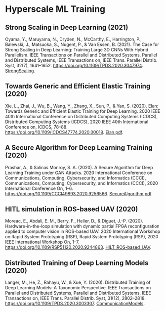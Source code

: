 # Hyperscale ML Training

## Strong Scaling in Deep Learning (2021)

Oyama, Y., Maruyama, N., Dryden, N., McCarthy, E., Harrington, P., Balewski, J., Matsuoka, S., Nugent, P., & Van Essen, B. (2021). The Case for Strong Scaling in Deep Learning: Training Large 3D CNNs With Hybrid Parallelism. IEEE Transactions on Parallel and Distributed Systems, Parallel and Distributed Systems, IEEE Transactions on, IEEE Trans. Parallel Distrib. Syst, 32(7), 1641–1652. https://doi.org/10.1109/TPDS.2020.3047974. [StrongScaling](StrongScaling.pdf).

## Towards Generic and Efficient Elastic Training (2020)

Xie, L., Zhai, J., Wu, B., Wang, Y., Zhang, X., Sun, P., & Yan, S. (2020). Elan: Towards Generic and Efficient Elastic Training for Deep Learning. 2020 IEEE 40th International Conference on Distributed Computing Systems (ICDCS), Distributed Computing Systems (ICDCS), 2020 IEEE 40th International Conference on, ICDCS, 78–88. https://doi.org/10.1109/ICDCS47774.2020.00018. [Elan.pdf](Elan.pdf).

## A Secure Algorithm for Deep Learning Training (2020)

Prashar, A., & Salinas Monroy, S. A. (2020). A Secure Algorithm for Deep Learning Training under GAN Attacks. 2020 International Conference on Communications, Computing, Cybersecurity, and Informatics (CCCI), Communications, Computing, Cybersecurity, and Informatics (CCCI), 2020 International Conference On, 1–6. https://doi.org/10.1109/CCCI49893.2020.9256566. [SecureAlgorithm.pdf](SecureAlgorithm.pdf).

## HITL simulation in ROS-based UAV (2020)

Moreac, E., Abdali, E. M., Berry, F., Heller, D., & Diguet, J.-P. (2020). Hardware-in-the-loop simulation with dynamic partial FPGA reconfiguration applied to computer vision in ROS-based UAV. 2020 International Workshop on Rapid System Prototyping (RSP), Rapid System Prototyping (RSP), 2020 IEEE International Workshop On, 1–7. https://doi.org/10.1109/RSP51120.2020.9244863. [HILT_ROS-based_UAV](HILT_ROS-based_UAV.pdf).

## Distributed Training of Deep Learning Models (2020)

Langer, M., He, Z., Rahayu, W., & Xue, Y. (2020). Distributed Training of Deep Learning Models: A Taxonomic Perspective. IEEE Transactions on Parallel and Distributed Systems, Parallel and Distributed Systems, IEEE Transactions on, IEEE Trans. Parallel Distrib. Syst, 31(12), 2802–2818. https://doi.org/10.1109/TPDS.2020.3003307. [CommunicationModels](CommunicationModels.pdf).
